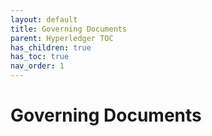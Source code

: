 ```yaml
---
layout: default
title: Governing Documents
parent: Hyperledger TOC
has_children: true
has_toc: true
nav_order: 1
---
```

[//]: # (SPDX-License-Identifier: CC-BY-4.0)

# Governing Documents

